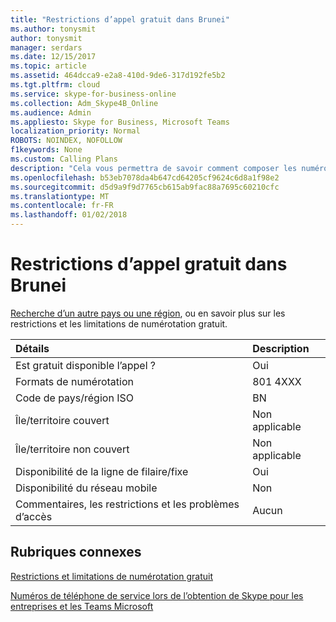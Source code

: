 ```yaml
---
title: "Restrictions d’appel gratuit dans Brunei"
ms.author: tonysmit
author: tonysmit
manager: serdars
ms.date: 12/15/2017
ms.topic: article
ms.assetid: 464dcca9-e2a8-410d-9de6-317d192fe5b2
ms.tgt.pltfrm: cloud
ms.service: skype-for-business-online
ms.collection: Adm_Skype4B_Online
ms.audience: Admin
ms.appliesto: Skype for Business, Microsoft Teams
localization_priority: Normal
ROBOTS: NOINDEX, NOFOLLOW
f1keywords: None
ms.custom: Calling Plans
description: "Cela vous permettra de savoir comment composer les numéros gratuits dans chaque pays/région. Après avoir sélectionné le pays ou la région, il faudra vous à une page spécifique à un pays qui contient des détails spécifiques, des restrictions et limites pour une disponibilité de service gratuit où le service gratuit est disponible. Les formats ou le format de la numérotation affiche les codes d’accès requis au sein de chaque pays/région à composer le numéro d’appel gratuit."
ms.openlocfilehash: b53eb7078da4b647cd64205cf9624c6d8a1f98e2
ms.sourcegitcommit: d5d9a9f9d7765cb615ab9fac88a7695c60210cfc
ms.translationtype: MT
ms.contentlocale: fr-FR
ms.lasthandoff: 01/02/2018
---
```

# <a name="toll-free-dialing-restrictions-in-brunei"></a>Restrictions d’appel gratuit dans Brunei

[Recherche d’un autre pays ou une région](../what-are-calling-plans-in-office-365/toll-free-dialing-limitations-and-restrictions.md), ou en savoir plus sur les restrictions et les limitations de numérotation gratuit.


|**Détails**|**Description**|
|:-----|:-----|
|Est gratuit disponible l’appel ?  <br/> |Oui  <br/> |
|Formats de numérotation  <br/> | 801 4XXX <br/> |
|Code de pays/région ISO  <br/> |BN  <br/> |
|Île/territoire couvert  <br/> |Non applicable  <br/> |
|Île/territoire non couvert  <br/> |Non applicable  <br/> |
|Disponibilité de la ligne de filaire/fixe  <br/> |Oui  <br/> |
|Disponibilité du réseau mobile  <br/> |Non  <br/> |
|Commentaires, les restrictions et les problèmes d’accès  <br/> |Aucun  <br/> |
   
## <a name="related-topics"></a>Rubriques connexes
[Restrictions et limitations de numérotation gratuit](../what-are-calling-plans-in-office-365/toll-free-dialing-limitations-and-restrictions.md)

[Numéros de téléphone de service lors de l’obtention de Skype pour les entreprises et les Teams Microsoft](../what-is-phone-system-in-office-365/getting-service-phone-numbers.md)

